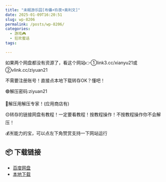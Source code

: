 ```yaml
---
title: "未眠游乐园[布儡+玖夜+奥利文]"
date: 2025-01-09T16:20:51
slug: wp-8206
permalink: /posts/wp-8206/
categories:
  - 游戏🎮
  - 狂欢蜜话
tags:

---
```


如果两个网盘都没有资源了，看这个网站👉①link3.cc/xianyu21或②vlink.cc/ziyuan21

不需要注册账号！直接点本地下载转存OK？懂吧！

🟢解压密码:ziyuan21

🔵解压用解压专家！(应用商店有)

🟡转存的链接网盘有教程！一定要看教程！按教程操作！不按教程操作你不会解压！

💰🈶能力的宝，可以点左下角赞赏支持一下网站运行

## 📦 下载链接
- [百度网盘](https://blziyuan21.com/pay-download/8206?key=40890bc95f&down_id=0)
- [本地下载](https://blziyuan21.com/pay-download/8206?key=40890bc95f&down_id=1)

